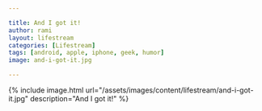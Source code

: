 ```yaml
---

title: And I got it!
author: rami
layout: lifestream 
categories: [Lifestream]
tags: [android, apple, iphone, geek, humor]
image: and-i-got-it.jpg

---
```


{% include image.html url="/assets/images/content/lifestream/and-i-got-it.jpg" description="And I got it!" %}
